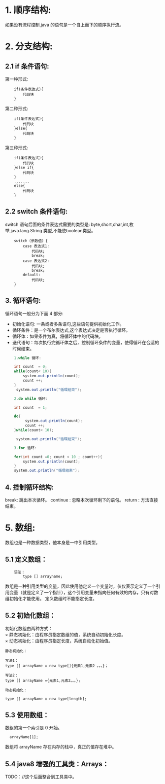 # 1. 顺序结构:
如果没有流程控制,java 的语句是一个自上而下的顺序执行流。

# 2. 分支结构:
## 2.1 if 条件语句:
第一种形式:   
```
    if(条件表达式){
        代码块
    }
```
第二种形式:  
```
    if(条件表达式){
        代码块
    }else{
        代码块
    }
``` 
第三种形式:  
```
    if(条件表达式){
        代码块
    }else if{
        代码块
    }
    .......
    else{
        代码块
    }
``` 

## 2.2 switch 条件语句:
switch 语句后面的条件表达式需要的类型是: byte,short,char,int,枚举,java.lang.String 类型,不能使boolean类型。

```
    switch（参数值）{
        case 表达式1:
            代码块;
            break;
        case 表达式2:
            代码块;
            break;
        default:
            代码块;
    }
``` 
## 3. 循环语句:
循环语句一般分为下面 4 部分:  

* 初始化语句: 一条或者多条语句,这些语句提供初始化工作。
* 循环条件：是一个布尔表达式,这个表达式决定是否执行循环。
* 循环体：如果条件为真，将循环体中的代码块。
* 迭代语句：每次执行完循环体之后，控制循环条件的变量，使得循环在合适的时候结束。
  
```java
    1.while 循环:

    int count  = 0;
    while(count< 10){
        system.out.println(count);
        count ++;
    }
     system.out.println("循環結束");
``` 

  
```java
    2.do while 循环:

    int count  = 1;

    do{
         system.out.println(count);
         count ++;
    }while(count< 10);

     system.out.println("循環結束");
``` 

  
```java
    3.for 循环:

    for(int count =0; count < 10 ; count++){
        system.out.println(count);
    }
    system.out.println("循環結束");
``` 
## 4. 控制循环结构:
break: 跳出本次循环。
continue : 忽略本次循环剩下的语句。
return : 方法直接结束。


# 5. 数组:
数组也是一种数据类型，他本身是一中引用类型。

## 5.1 定义数组：
```
    语法：
        type [] arrayname;
```
数组是一种引用类型的变量，因此使用他定义一个变量时，仅仅表示定义了一个引用变量（就是定义了一个指针），这个引用变量未指向任何有效的内存，只有对数组初始化才能使用。
定义数组时不能指定长度。

## 5.2 初始化数组：
初始化数组由两种方式：    
    × 静态初始化：由程序员指定数组的值，系统自动初始化长度。   
    × 动态初始化：由程序员指定长度，系统自动化初始值。

```
静态初始化：

写法1：
type [] arrayName = new type[]{元素1,元素2 。。。}；

写法2：
type [] arrayName ={元素1,元素2。。。};

动态初始化：

type [] arrayName = new type[length];
```

## 5.3 使用数组：
数组的第一个索引是 0 开始。
```
  arrayName[1];
```
数组将 arrayName 存在内存的栈中，真正的值存在堆中。

## 5.4 java8 增强的工具类：Arrays：
TODO：//这个后面整合到工具类中。